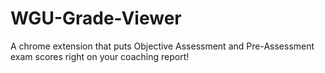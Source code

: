 # WGU-Grade-Viewer
A chrome extension that puts Objective Assessment and Pre-Assessment exam scores right on your coaching report!
